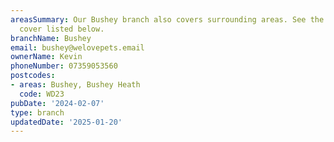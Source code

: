 ```yaml
---
areasSummary: Our Bushey branch also covers surrounding areas. See the locations we
  cover listed below.
branchName: Bushey
email: bushey@welovepets.email
ownerName: Kevin
phoneNumber: 07359053560
postcodes:
- areas: Bushey, Bushey Heath
  code: WD23
pubDate: '2024-02-07'
type: branch
updatedDate: '2025-01-20'
---
```





